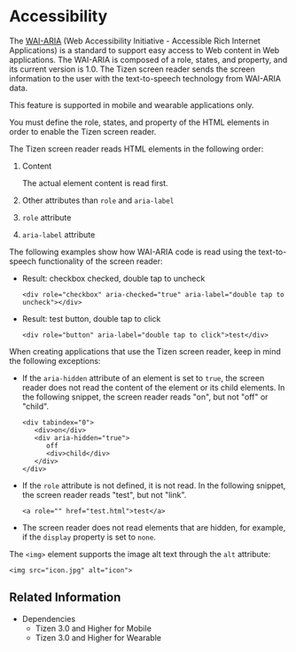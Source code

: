 # Accessibility

The [WAI-ARIA](http://www.w3.org/TR/wai-aria/) (Web Accessibility Initiative - Accessible Rich Internet Applications) is a standard to support easy access to Web content in Web applications. The WAI-ARIA is composed of a role, states, and property, and its current version is 1.0. The Tizen screen reader sends the screen information to the user with the text-to-speech technology from WAI-ARIA data.

This feature is supported in mobile and wearable applications only.

You must define the role, states, and property of the HTML elements in order to enable the Tizen screen reader.

The Tizen screen reader reads HTML elements in the following order:

1. Content		

   The actual element content is read first.

2. Other attributes than `role` and `aria-label`

3. `role` attribute

4. `aria-label` attribute

The following examples show how WAI-ARIA code is read using the text-to-speech functionality of the screen reader:

- Result: checkbox checked, double tap to uncheck

  ```
  <div role="checkbox" aria-checked="true" aria-label="double tap to uncheck"></div>
  ```

- Result: test button, double tap to click

  ```
  <div role="button" aria-label="double tap to click">test</div>
  ```

When creating applications that use the Tizen screen reader, keep in mind the following exceptions:

- If the `aria-hidden` attribute of an element is set to `true`, the screen reader does not read the content of the element or its child elements.		In the following snippet, the screen reader reads "on", but not "off" or "child".

  ```
  <div tabindex="0">
     <div>on</div>
     <div aria-hidden="true">
        off
        <div>child</div>
     </div>
  </div>
  ```

- If the `role` attribute is not defined, it is not read.		In the following snippet, the screen reader reads "test", but not "link".

  ```
  <a role="" href="test.html">test</a>
  ```

- The screen reader does not read elements that are hidden, for example, if the `display` property is set to `none`.

The `<img>` element supports the image alt text through the `alt` attribute:

```
<img src="icon.jpg" alt="icon">
```

## Related Information
* Dependencies
  - Tizen 3.0 and Higher for Mobile
  - Tizen 3.0 and Higher for Wearable
